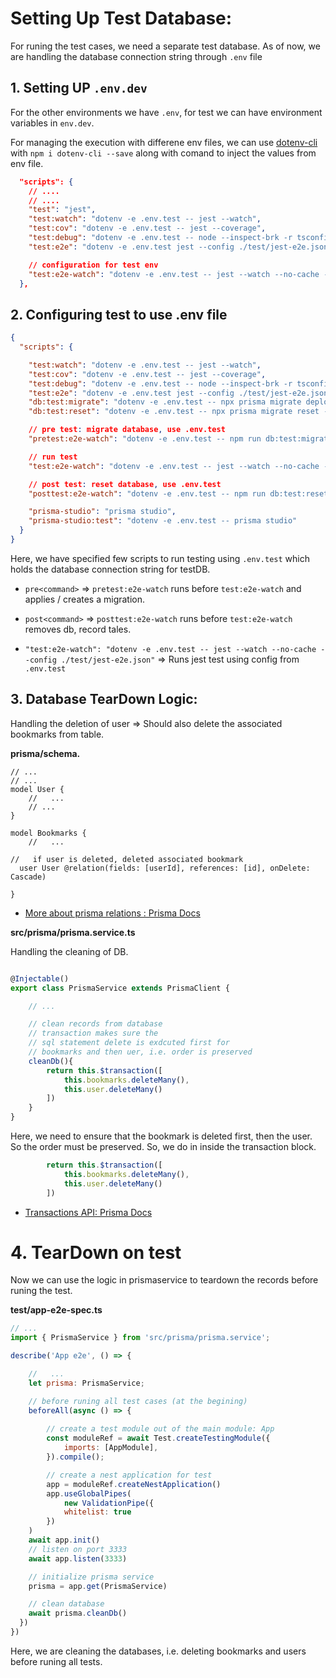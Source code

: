 # Setting Up Test Database:

For runing the test cases, we need a separate test database. As of now, we are handling the database connection string through `.env` file

## 1. Setting UP ``.env.dev``

For the other environments we have `.env`, for test we can have environment variables in ``env.dev``. 

For managing the execution with differene env files, we can use [dotenv-cli](https://www.npmjs.com/package/dotenv-cli) with ``npm i dotenv-cli --save`` along with comand to inject the values from env file.

```json
  "scripts": {
    // ....
    // ....
    "test": "jest",
    "test:watch": "dotenv -e .env.test -- jest --watch",
    "test:cov": "dotenv -e .env.test -- jest --coverage",
    "test:debug": "dotenv -e .env.test -- node --inspect-brk -r tsconfig-paths/register -r ts-node/register node_modules/.bin/jest --runInBand",
    "test:e2e": "dotenv -e .env.test jest --config ./test/jest-e2e.json",

    // configuration for test env
    "test:e2e-watch": "dotenv -e .env.test -- jest --watch --no-cache --config ./test/jest-e2e.json"
  },
```

## 2. Configuring test to use .env file

```json
{
  "scripts": {

    "test:watch": "dotenv -e .env.test -- jest --watch",
    "test:cov": "dotenv -e .env.test -- jest --coverage",
    "test:debug": "dotenv -e .env.test -- node --inspect-brk -r tsconfig-paths/register -r ts-node/register node_modules/.bin/jest --runInBand",
    "test:e2e": "dotenv -e .env.test jest --config ./test/jest-e2e.json",
    "db:test:migrate": "dotenv -e .env.test -- npx prisma migrate deploy",
    "db:test:reset": "dotenv -e .env.test -- npx prisma migrate reset --force",

    // pre test: migrate database, use .env.test
    "pretest:e2e-watch": "dotenv -e .env.test -- npm run db:test:migrate",

    // run test
    "test:e2e-watch": "dotenv -e .env.test -- jest --watch --no-cache --config ./test/jest-e2e.json",

    // post test: reset database, use .env.test
    "posttest:e2e-watch": "dotenv -e .env.test -- npm run db:test:reset",

    "prisma-studio": "prisma studio",
    "prisma-studio:test": "dotenv -e .env.test -- prisma studio"
  }
}
```

Here, we have specified few scripts to run testing using `.env.test` which holds the database connection string for testDB.

- ``pre<command>`` => ``pretest:e2e-watch`` runs before ``test:e2e-watch`` and applies / creates a migration.

- ``post<command>`` => ``posttest:e2e-watch`` runs before ``test:e2e-watch`` removes db, record tales.

- ``"test:e2e-watch": "dotenv -e .env.test -- jest --watch --no-cache --config ./test/jest-e2e.json"`` => Runs jest test using config from ``.env.test``

## 3. Database TearDown Logic:

Handling the deletion of user => Should also delete the associated bookmarks from table.

**prisma/schema.**
```prisma
// ...
// ...
model User {
    //   ...
    // ...
}

model Bookmarks {
    //   ...

//   if user is deleted, deleted associated bookmark
  user User @relation(fields: [userId], references: [id], onDelete: Cascade)

}
```

- [More about prisma relations : Prisma Docs](https://www.prisma.io/docs/orm/prisma-schema/data-model/relations)

**src/prisma/prisma.service.ts**

Handling the cleaning of DB.

```js

@Injectable()
export class PrismaService extends PrismaClient {

    // ...

    // clean records from database
    // transaction makes sure the 
    // sql statement delete is exdcuted first for
    // bookmarks and then uer, i.e. order is preserved
    cleanDb(){
        return this.$transaction([
            this.bookmarks.deleteMany(),
            this.user.deleteMany()
        ])
    }
}
```
Here, we need to ensure that the bookmark is deleted first, then the user. So the order must be preserved. So, we do in inside the transaction block.

```js
        return this.$transaction([
            this.bookmarks.deleteMany(),
            this.user.deleteMany()
        ])
```

- [Transactions API: Prisma Docs](https://www.prisma.io/docs/orm/prisma-client/queries/transactions#the-transaction-api)

# 4. TearDown on test

Now we can use the logic in prismaservice to teardown the records before runing the test.

**test/app-e2e-spec.ts**
```js
// ...
import { PrismaService } from 'src/prisma/prisma.service';

describe('App e2e', () => {

    //   ...
    let prisma: PrismaService;

    // before runing all test cases (at the begining)
    beforeAll(async () => {
    
        // create a test module out of the main module: App
        const moduleRef = await Test.createTestingModule({
            imports: [AppModule],
        }).compile();

        // create a nest application for test
        app = moduleRef.createNestApplication()
        app.useGlobalPipes(
            new ValidationPipe({
            whitelist: true
        })
    )
    await app.init()
    // listen on port 3333
    await app.listen(3333)

    // initialize prisma service
    prisma = app.get(PrismaService)

    // clean database
    await prisma.cleanDb()
  })
})
```

Here, we are cleaning the databases, i.e. deleting bookmarks and users before runing all tests.

